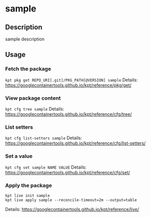 # sample

## Description
sample description

## Usage

### Fetch the package
`kpt pkg get REPO_URI[.git]/PKG_PATH[@VERSION] sample`
Details: https://googlecontainertools.github.io/kpt/reference/pkg/get/

### View package content
`kpt cfg tree sample`
Details: https://googlecontainertools.github.io/kpt/reference/cfg/tree/

### List setters
`kpt cfg list-setters sample`
Details: https://googlecontainertools.github.io/kpt/reference/cfg/list-setters/

### Set a value
`kpt cfg set sample NAME VALUE`
Details: https://googlecontainertools.github.io/kpt/reference/cfg/set/

### Apply the package
```
kpt live init sample
kpt live apply sample --reconcile-timeout=2m --output=table
```
Details: https://googlecontainertools.github.io/kpt/reference/live/
